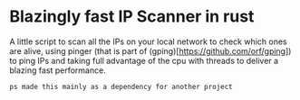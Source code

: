 # Blazingly fast IP Scanner in rust

A little script to scan all the IPs on your local network to check which ones are alive, using pinger (that is part of (gping)[https://github.com/orf/gping]) to ping IPs and taking full advantage of the cpu with threads to deliver a blazing fast performance.

`ps made this mainly as a dependency for another project`